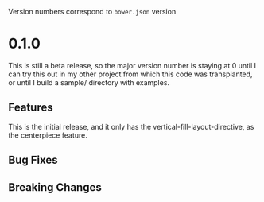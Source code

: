 Version numbers correspond to `bower.json` version

# 0.1.0
This is still a beta release, so the major version number is staying at 0
until I can try this out in my other project from which this code was transplanted,
or until I build a sample/ directory with examples.

## Features
This is the initial release, and it only has the vertical-fill-layout-directive, as the centerpiece feature.

## Bug Fixes

## Breaking Changes